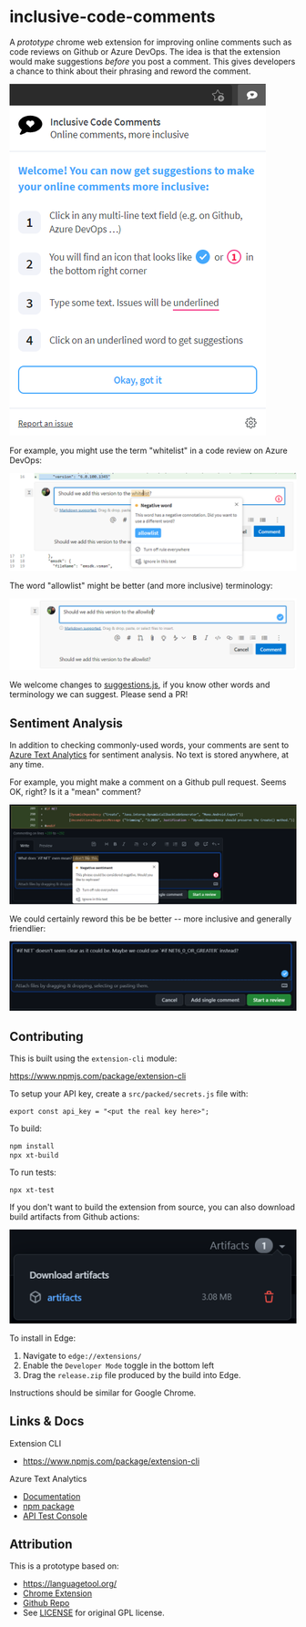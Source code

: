 # inclusive-code-comments

A *prototype* chrome web extension for improving online comments such
as code reviews on Github or Azure DevOps. The idea is that the
extension would make suggestions *before* you post a comment. This
gives developers a chance to think about their phrasing and reword the
comment.

![popup](docs/popup.png)

For example, you might use the term "whitelist" in a code review on
Azure DevOps:

![negative word](docs/negative-word.png)

The word "allowlist" might be better (and more inclusive) terminology:

![negative word fixed](docs/negative-word-fixed.png)

We welcome changes to [suggestions.js](src/packed/suggestions.js), if
you know other words and terminology we can suggest. Please send a PR!

## Sentiment Analysis

In addition to checking commonly-used words, your comments are sent to
[Azure Text Analytics][text-analytics] for sentiment analysis. No text
is stored anywhere, at any time.

For example, you might make a comment on a Github pull request. Seems
OK, right? Is it a "mean" comment?

![negative sentiment](docs/negative-sentiment.png)

We could certainly reword this be be better -- more inclusive and
generally friendlier:

![negative sentiment fixed](docs/negative-sentiment-fixed.png)

[text-analytics]: https://docs.microsoft.com/azure/cognitive-services/Text-Analytics/overview

## Contributing

This is built using the `extension-cli` module:

https://www.npmjs.com/package/extension-cli

To setup your API key, create a `src/packed/secrets.js` file with:

    export const api_key = "<put the real key here>";

To build:

    npm install
    npx xt-build

To run tests:

    npx xt-test

If you don't want to build the extension from source, you can also
download build artifacts from Github actions:

![artifacts](docs/artifacts.png)

To install in Edge:

1. Navigate to `edge://extensions/`
1. Enable the `Developer Mode` toggle in the bottom left
1. Drag the `release.zip` file produced by the build into Edge.

Instructions should be similar for Google Chrome.

## Links & Docs

Extension CLI

* https://www.npmjs.com/package/extension-cli

Azure Text Analytics

* [Documentation][text-analytics]
* [npm package](https://www.npmjs.com/package/@azure/ai-text-analytics/v/5.1.0)
* [API Test Console](https://westus.dev.cognitive.microsoft.com/docs/services/TextAnalytics-v3-1/operations/Sentiment/console)

## Attribution

This is a prototype based on:

* https://languagetool.org/
* [Chrome Extension](https://chrome.google.com/webstore/detail/grammar-and-spell-checker/oldceeleldhonbafppcapldpdifcinji)
* [Github Repo](https://github.com/languagetool-org/languagetool)
* See [LICENSE](LICENSE) for original GPL license.

